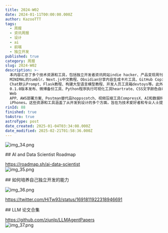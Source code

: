 ```yaml
---
title: 2024-W02
date: 2024-01-11T00:00:00.000Z
author: KazooTTT
tags:
  - 周报
  - 资讯周报
  - 设计
  - ai
  - 前端
  - 独立开发
published: true
category: 周报
slug: 2024-W02
description: >-
  本内容汇总了多个技术资源和工具，包括独立开发者资讯网站indie hacker、产品变现周刊、Figma渐变色模板、设计灵感来源DAILY
  MINIMAL的tumblr、Next.js中文教程、Obsidian分享内容生成卡片工具、GitHub Copilot
  Chat默认Prompt、Flask教程、构建大型语言模型教程、开发人员工具箱devtoys等。此外，还提到了Unity裁员、LangChain
  0.1.0版本发布、微博备份工具、Python程序执行可视化工具heartrate、CSS文字颜色自动适配背景色解决方案、RAG图解及翻译、JavaScript框架展望、GitHubDaily分享的开源项目、React原理图解、AI开发者伴侣gpt-pilot、哈佛大学Python数据科学课程、Meta打造Threads基础设施的方法、2023年终开源项目榜单、代码片段管理工具toolcat、Javascript/Next.js程序员出海架构、视频/Gif生成工具Kap、Sass模板、GPT
  Web
  APP、AWS部署方案、Postman替代品hoppscotch、视频压缩工具CompressX、AI和数据科学家路线图、独立开发能力培养指南、LLM论文合集、富文本编辑器PlateJS以及CSS展示的20+
  iPhones。这些资源和工具涵盖了从开发到设计的多个方面，旨在为技术爱好者和专业人士提供丰富的学习和参考材料。
rinId: 88
finished: true
toAstro: true
astroType: post
date_created: 2025-01-04T03:34:08.000Z
date_modified: 2025-02-21T01:58:36.000Z
---
```


![img_34.png](<https://pictures.kazoottt.top/2024/01/20240115-a6203168e2a78292ab7d0fad950f33ca.webp>)

​## AI and Data Scientist Roadmap

<https://roadmap.sh/ai-data-scientist>  
![img_35.png](<https://pictures.kazoottt.top/2024/01/20240115-0ef452c06914ff59cdfd3e390f508362.webp>)

​## 如何培养自己独立开发的能力

![img_36.png](<https://pictures.kazoottt.top/2024/01/20240115-97f4aae86dd3ca69dffd08081a0feb44.webp>)  

<https://twitter.com/HiTw93/status/1691811922318946691>

​## LLM 论文合集

<https://github.com/zjunlp/LLMAgentPapers>  
![img_37.png](<https://pictures.kazoottt.top/2024/01/20240115-6d568901ccc69e91b5285b9de238785e.webp>)
